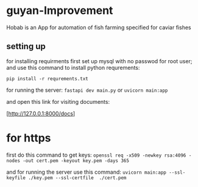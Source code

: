 # guyan-Improvement

Hobab is an App for automation of fish farming specified for caviar fishes

## setting up

for installing requirments first set up mysql with no passwod for root user;
and use this command to install python requrements:

`pip install -r requrements.txt`

for running the server:
`fastapi dev main.py`
or
`uvicorn main:app`

and open this link for visiting documents:

[http://127.0.0.1:8000/docs]

# for https

first do this command to get keys:
`openssl req -x509 -newkey rsa:4096 -nodes -out cert.pem -keyout key.pem -days 365`

and for running the server use this command:
`uvicorn main:app --ssl-keyfile ./key.pem --ssl-certfile  ./cert.pem`
